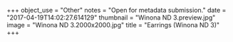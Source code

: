 +++
object_use = "Other"
notes = "Open for metadata submission."
date = "2017-04-19T14:02:27.614129"
thumbnail = "Winona ND 3.preview.jpg"
image = "Winona ND 3.2000x2000.jpg"
title = "Earrings (Winona ND 3)"
+++
